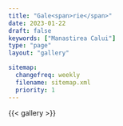 ```yaml
---
title: "Gale<span>rie</span>"
date: 2023-01-22
draft: false
keywords: ["Manastirea Calui"]
type: "page"
layout: "gallery"

sitemap:
  changefreq: weekly
  filename: sitemap.xml
  priority: 1
---
```


{{< gallery >}}
